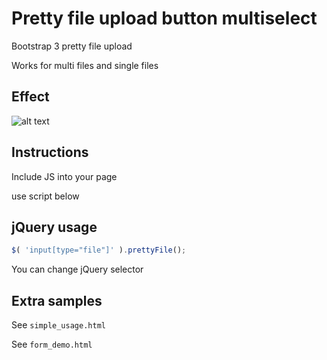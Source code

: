 # Pretty file upload button multiselect

Bootstrap 3 pretty file upload

Works for multi files and single files

## Effect

![alt text](http://i30.photobucket.com/albums/c316/Tilosag/boostrap-pfu.png "Logo Title Text 1")

## Instructions

Include JS into your page

use script below

## jQuery usage
```javascript
$( 'input[type="file"]' ).prettyFile();
```

You can change jQuery selector

## Extra samples

See `simple_usage.html`

See `form_demo.html`